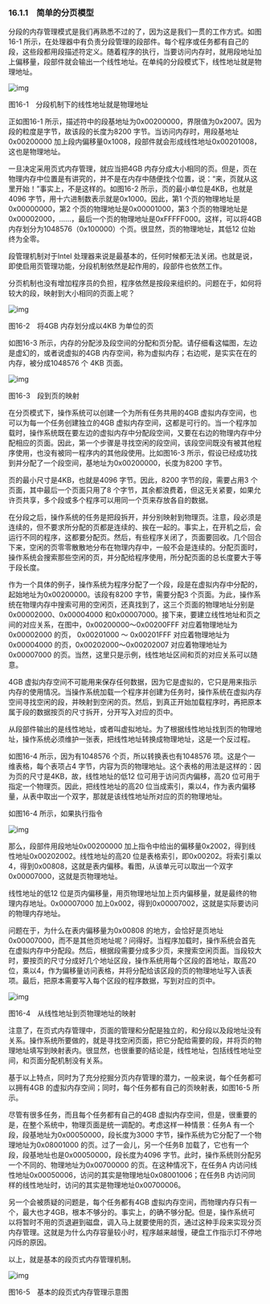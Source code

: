 ### 16.1.1　简单的分页模型

分段的内存管理模式是我们再熟悉不过的了，因为这是我们一贯的工作方式。如图16-1 所示，在处理器中有负责分段管理的段部件。每个程序或任务都有自己的段，这些段都用段描述符定义。随着程序的执行，当要访问内存时，就用段地址加上偏移量，段部件就会输出一个线性地址。在单纯的分段模式下，线性地址就是物理地址。

![img](../0-Assets/Epubook/x86汇编语言从实模式到保护模式_李忠_等_Z_Library/images/00670.jpeg)

图16-1　分段机制下的线性地址就是物理地址

正如图16-1 所示，描述符中的段基地址为0x00200000，界限值为0x2007。因为段的粒度是字节，故该段的长度为8200 字节。当访问内存时，用段基地址0x00200000 加上段内偏移量0x1008，段部件就会形成线性地址0x00201008，这也是物理地址。

一旦决定采用页式内存管理，就应当把4GB 内存分成大小相同的页。但是，页在物理内存中位置是有讲究的，并不是在内存中随便找个位置，说：“来，页就从这里开始！”事实上，不是这样的。如图16-2 所示，页的最小单位是4KB，也就是4096 字节，用十六进制数表示就是0x1000。因此，第1 个页的物理地址是0x00000000，第2 个页的物理地址是0x00001000，第3 个页的物理地址是0x00002000，……，最后一个页的物理地址是0xFFFFF000。这样，可以将4GB内存划分为1048576（0x100000）个页。很显然，页的物理地址，其低12 位始终为全零。

段管理机制对于Intel 处理器来说是最基本的，任何时候都无法关闭。也就是说，即使启用页管理功能，分段机制依然是起作用的，段部件也依然工作。

分页机制也没有增加程序员的负担，程序依然是按段来组织的。问题在于，如何将较大的段，映射到大小相同的页面上呢？

![img](../0-Assets/Epubook/x86汇编语言从实模式到保护模式_李忠_等_Z_Library/images/00671.jpeg)

图16-2　将4GB 内存划分成以4KB 为单位的页

如图16-3 所示，内存的分配涉及段空间的分配和页分配。请仔细看这幅图，左边是虚幻的，或者说虚拟的4GB 内存空间，称为虚拟内存；右边呢，是实实在在的内存，被分成1048576 个 4KB 页面。

![img](../0-Assets/Epubook/x86汇编语言从实模式到保护模式_李忠_等_Z_Library/images/00672.jpeg)

图16-3　段到页的映射

在分页模式下，操作系统可以创建一个为所有任务共用的4GB 虚拟内存空间，也可以为每一个任务创建独立的4GB 虚拟内存空间，这都是可行的。当一个程序加载时，操作系统既在要左边的虚拟内存中分配段空间，又要在右边的物理内存中分配相应的页面。因此，第一个步骤是寻找空闲的段空间，该段空间既没有被其他程序使用，也没有被同一程序内的其他段使用。比如图16-3 所示，假设已经成功找到并分配了一个段空间，基地址为0x00200000，长度为8200 字节。

页的最小尺寸是4KB，也就是4096 字节。因此，8200 字节的段，需要占用3 个页面，其中最后一个页面只用了8 个字节，其余都浪费着，但这无关紧要，如果允许页共享，多个段或多个程序可以用同一个页来存放各自的数据。

在分段之后，操作系统的任务是把段拆开，并分别映射到物理页。注意，段必须是连续的，但不要求所分配的页都是连续的、挨在一起的。事实上，在开机之后，会运行不同的程序，这都要分配页。然后，有些程序关闭了，页面要回收。几个回合下来，空闲的页零零散散地分布在物理内存中，一般不会是连续的。分配页面时，操作系统会搜索那些空闲的页，并分配给程序使用，所分配页面的总长度要大于等于段长度。

作为一个具体的例子，操作系统为程序分配了一个段，段是在虚拟内存中分配的，起始地址为0x00200000。该段有8200 字节，需要分配3 个页面。为此，操作系统在物理内存中搜索可用的空闲页，还真找到了，这三个页面的物理地址分别是0x00002000、0x00004000 和0x00007000。接下来，要建立线性地址和页之间的对应关系，在图中，0x00200000～0x00200FFF 对应着物理地址为0x00002000 的页， 0x00201000 ～ 0x00201FFF 对应着物理地址为0x00004000 的页，0x00202000～0x00202007 对应着物理地址为0x00007000 的页。当然，这里只是示例，线性地址区间和页的对应关系可以随意。

4GB 虚拟内存空间不可能用来保存任何数据，因为它是虚拟的，它只是用来指示内存的使用情况。当操作系统加载一个程序并创建为任务时，操作系统在虚拟内存空间寻找空闲的段，并映射到空闲的页。然后，到真正开始加载程序时，再把原本属于段的数据按页的尺寸拆开，分开写入对应的页中。

从段部件输出的是线性地址，或者叫虚拟地址。为了根据线性地址找到页的物理地址，操作系统必须维护一张表，把线性地址转换成物理地址，这是一个反过程。

如图16-4 所示，因为有1048576 个页，所以转换表也有1048576 项。这是个一维表格，每个表项占4 字节，内容为页的物理地址。这个表格的用法是这样的：因为页的尺寸是4KB，故，线性地址的低12 位可用于访问页内偏移，高20 位可用于指定一个物理页。因此，把线性地址的高20 位当成索引，乘以4，作为表内偏移量，从表中取出一个双字，那就是该线性地址所对应的页的物理地址。

如图16-4 所示，如果执行指令

![img](../0-Assets/Epubook/x86汇编语言从实模式到保护模式_李忠_等_Z_Library/images/00673.jpeg)

那么，段部件用段地址0x00200000 加上指令中给出的偏移量0x2002，得到线性地址0x00202002。线性地址的高20 位是表格索引，即0x00202。将索引乘以4，得到0x00808，这就是表内偏移。看图，从该单元可以取出一个双字0x00007000，这就是页物理地址。

线性地址的低12 位是页内偏移量，用页物理地址加上页内偏移量，就是最终的物理内存地址。0x00007000 加上0x002，得到0x00007002，这就是实际要访问的物理内存地址。

问题在于，为什么在表内偏移量为0x00808 的地方，会恰好是页地址0x00007000，而不是其他页地址呢？问得好。当程序加载时，操作系统会首先在虚拟内存中分配段。然后，根据段需要分成多少页，来搜索空闲页面。当段较大时，要按页的尺寸分成好几个地址区段，操作系统用每个区段的首地址，取高20 位，乘以4，作为偏移量访问表格，并将分配给该区段的页的物理地址写入该表项。最后，把原本需要写入每个区段的程序数据，写到对应的页中。

![img](../0-Assets/Epubook/x86汇编语言从实模式到保护模式_李忠_等_Z_Library/images/00674.jpeg)

图16-4　从线性地址到页物理地址的映射

注意了，在页式内存管理中，页面的管理和分配是独立的，和分段以及段地址没有关系。操作系统所要做的，就是寻找空闲页面，把它分配给需要的段，并将页的物理地址填写到映射表内。很显然，也很重要的结论是，线性地址，包括线性地址空间，和页面分配机制没有关系。

基于以上特点，同时为了充分挖掘分页内存管理的潜力，一般来说，每个任务都可以拥有4GB 的虚拟内存空间；同时，每个任务都有自己的页映射表，如图16-5 所示。

尽管有很多任务，而且每个任务都有自己的4GB 虚拟内存空间，但是，很重要的是，在整个系统中，物理页面是统一调配的。考虑这样一种情景：任务A 有一个段，段基地址为0x00050000，段长度为3000 字节，操作系统为它分配了一个物理地址为0x08001000 的页。过了一会儿，另一个任务B 加载了，它也有一个段，段基地址也是0x00050000，段长度为4096 字节。此时，操作系统则分配另一个不同的、物理地址为0x00700000 的页。在这种情况下，在任务A 内访问线性地址0x00050006，访问的其实是物理地址0x08001006；在任务B 内访问同样的线性地址时，访问的其实是物理地址0x00700006。

另一个会被质疑的问题是，每个任务都有4GB 虚拟内存空间，而物理内存只有一个，最大也才4GB，根本不够分的。事实上，的确不够分配。但是，操作系统可以将暂时不用的页退避到磁盘，调入马上就要使用的页，通过这种手段来实现分页内存管理。这就是为什么内存容量较小时，程序越来越慢，硬盘工作指示灯不停地闪烁的原因。

以上，就是基本的段页式内存管理机制。

![img](../0-Assets/Epubook/x86汇编语言从实模式到保护模式_李忠_等_Z_Library/images/00675.jpeg)

图16-5　基本的段页式内存管理示意图
